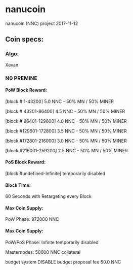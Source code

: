 # nanucoin
nanucoin (NNC)
project 2017-11-12

## Coin specs:
### Algo: 
Xevan

### N0 PREMINE

#### PoW Block Reward:
[block #     1-43200] 5.0 NNC - 50% MN / 50% MINER

[block # 43201-86400] 4.5 NNC - 50% MN / 50% MINER

[block # 86401-129600] 4.0 NNC - 50% MN / 50% MINER

[block #129601-172800] 3.5 NNC - 50% MN / 50% MINER

[block #172801-216000] 3.0 NNC - 50% MN / 50% MINER

[block #216001-259200] 2.5 NNC - 50% MN / 50% MINER

#### PoS Block Reward:
[block #undefined-Infinite] temporarily disabled

#### Block Time:
60 Seconds with Retargeting every Block

#### Max Coin Supply:
PoW Phase: 972000 NNC

#### Max Coin Supply:
PoW/PoS Phase: Infinte temporarily disabled

Masternodes: 50000 NNC collateral

budget system DISABLE
budget proposal fee 50.0 NNC
